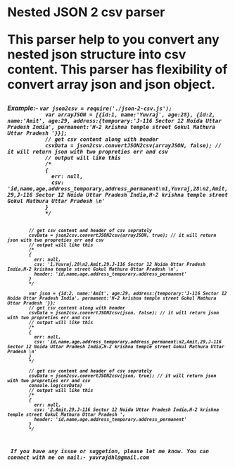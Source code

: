 <h1>Nested JSON 2 csv parser
<p>This parser help to you convert any nested json structure into csv content. This parser has flexibility of convert array json and json object.

<h5>Example:-
	<code>var json2csv = require('./json-2-csv.js');
			var arrayJSON = [{id:1, name:'Yuvraj', age:28}, {id:2, name:'Amit', age:29, address:{temporary:'J-116 Sector 12 Noida Uttar Pradesh India', permanent:'H-2 krishna temple street Gokul Mathura Uttar Pradesh '}}];
			// get csv content along with header
			csvData = json2csv.convertJSON2csv(arrayJSON, false); // it will return json with two propreties err and csv
			// output will like this
			/*
			{ 
			  err: null,
			  csv: 'id,name,age,address_temporary,address_permanent\n1,Yuvraj,28\n2,Amit,29,J-116 Sector 12 Noida Uttar Pradesh India,H-2 krishna temple street Gokul Mathura Uttar Pradesh \n' 
			}
			*/

			// get csv content and header of csv seprately
			csvData = json2csv.convertJSON2csv(arrayJSON, true); // it will return json with two propreties err and csv
			// output will like this
			/*
			{ 
			  err: null,
			  csv: '1,Yuvraj,28\n2,Amit,29,J-116 Sector 12 Noida Uttar Pradesh India,H-2 krishna temple street Gokul Mathura Uttar Pradesh \n',
			  header: 'id,name,age,address_temporary,address_permanent' 
			}
			*/

			var json = {id:2, name:'Amit', age:29, address:{temporary:'J-116 Sector 12 Noida Uttar Pradesh India', permanent:'H-2 krishna temple street Gokul Mathura Uttar Pradesh '}};
			// get csv content along with header
			csvData = json2csv.convertJSON2csv(json, false); // it will return json with two propreties err and csv
			// output will like this
			/*
			{ 
			  err: null,
			  csv: 'id,name,age,address_temporary,address_permanent\n2,Amit,29,J-116 Sector 12 Noida Uttar Pradesh India,H-2 krishna temple street Gokul Mathura Uttar Pradesh \n' 
			}
			*/

			// get csv content and header of csv seprately
			csvData = json2csv.convertJSON2csv(json, true); // it will return json with two propreties err and csv
			console.log(csvData)
			// output will like this
			/*
			{ 
			  err: null,
			  csv: '2,Amit,29,J-116 Sector 12 Noida Uttar Pradesh India,H-2 krishna temple street Gokul Mathura Uttar Pradesh ',
			  header: 'id,name,age,address_temporary,address_permanent' 
			}
			*/
<p> If you have any issue or suggetion, please let me know. You can connect with me on mail:- yuvrajdhl@gmail.com